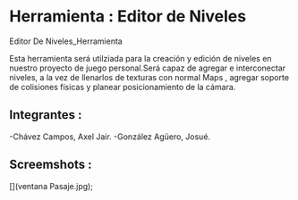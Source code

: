 # Herramienta : Editor de Niveles 

Editor De Niveles_Herramienta

Esta herramienta será utilziada para la creación y edición de niveles en nuestro proyecto de juego personal.Será capaz de agregar e interconectar niveles, a la vez de llenarlos de texturas con normal Maps , agregar soporte de colisiones físicas y planear posicionamiento de la cámara.

## Integrantes :
-Chávez Campos, Axel Jair.
-González Agüero, Josué.



## Screemshots : 
[](ventana Pasaje.jpg);


